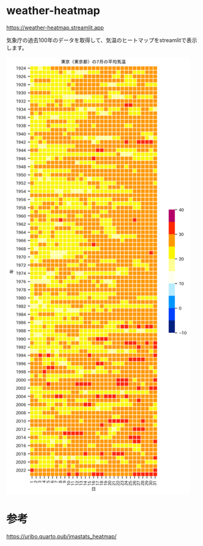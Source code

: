 # weather-heatmap

https://weather-heatmap.streamlit.app

気象庁の過去100年のデータを取得して、気温のヒートマップをstreamlitで表示します。

<img src="img/tokyo_07.png" width="480px">

# 参考
https://uribo.quarto.pub/jmastats_heatmap/
